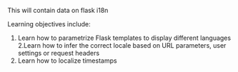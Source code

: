 This will contain data on flask i18n

Learning objectives include:
 1. Learn how to parametrize Flask templates to display different languages
 2.Learn how to infer the correct locale based on URL parameters, user settings or request headers
 3. Learn how to localize timestamps
